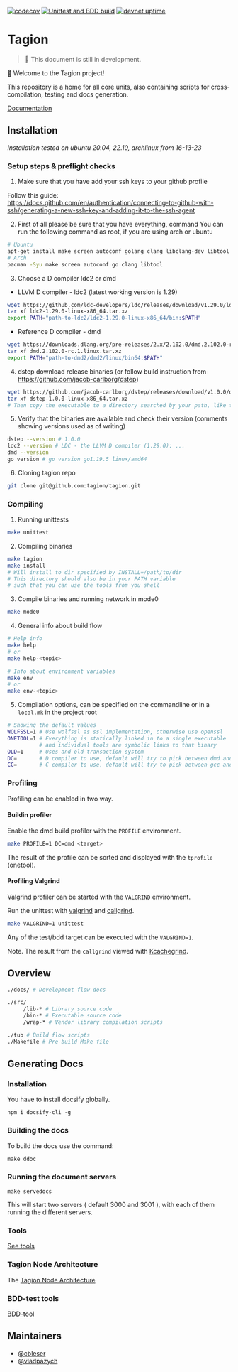 [![codecov](https://codecov.io/gh/tagion/tagion/branch/current/graph/badge.svg?token=TM12EX8GSB)](https://codecov.io/gh/tagion/tagion)
[![Unittest and BDD build](https://github.com/tagion/tagion/actions/workflows/daily.yml/badge.svg?branch=current)](https://github.com/tagion/tagion/actions/workflows/daily.yml)
[![devnet uptime](https://img.shields.io/badge/dynamic/json?label=uptime&query=$.age&url=http://devnet-status.tagion.org/tagion/api/v1/data)](http://devnet-status.tagion.org/tagion/)

# Tagion

> 🚧 This document is still in development.

👋 Welcome to the Tagion project! 

This repository is a home for all core units, also containing scripts for cross-compilation, testing and docs generation.

[Documentation](https://docs.tagion.org)

## Installation
*Installation tested on ubuntu 20.04, 22.10, archlinux from 16-13-23*

### Setup steps & preflight checks

1. Make sure that you have add your ssh keys to your github profile

Follow this guide:  
https://docs.github.com/en/authentication/connecting-to-github-with-ssh/generating-a-new-ssh-key-and-adding-it-to-the-ssh-agent

2. First of all please be sure that you have everything, command
You can run the following command as root, if you are using arch or ubuntu
    
```bash
# Ubuntu
apt-get install make screen autoconf golang clang libclang-dev libtool
# Arch
pacman -Syu make screen autoconf go clang libtool
```
    
3. Choose a D compiler ldc2 or dmd
        
- LLVM D compiler - ldc2 (latest working version is 1.29)
```bash
wget https://github.com/ldc-developers/ldc/releases/download/v1.29.0/ldc2-1.29.0-linux-x86_64.tar.xz
tar xf ldc2-1.29.0-linux-x86_64.tar.xz
export PATH="path-to-ldc2/ldc2-1.29.0-linux-x86_64/bin:$PATH"
```
        
- Reference D compiler - dmd
```bash
wget https://downloads.dlang.org/pre-releases/2.x/2.102.0/dmd.2.102.0-rc.1.linux.tar.xz
tar xf dmd.2.102.0-rc.1.linux.tar.xz
export PATH="path-to-dmd2/dmd2/linux/bin64:$PATH"
```

4. dstep download release binaries (or follow build instruction from https://github.com/jacob-carlborg/dstep)
    
```bash
wget https://github.com/jacob-carlborg/dstep/releases/download/v1.0.0/dstep-1.0.0-linux-x86_64.tar.xz
tar xf dstep-1.0.0-linux-x86_64.tar.xz
# Then copy the executable to a directory searched by your path, like the path you added when you set up your compiler
```
    
5. Verify that the binaries are available and check their version (comments showing versions used as of writing)
    
```bash
dstep --version # 1.0.0
ldc2 --version # LDC - the LLVM D compiler (1.29.0): ...
dmd --version
go version # go version go1.19.5 linux/amd64
```

6. Cloning tagion repo

```bash
git clone git@github.com:tagion/tagion.git
```

### Compiling

1. Running unittests

```bash
make unittest
```

2. Compiling binaries

```bash
make tagion
make install
# Will install to dir specified by INSTALL=/path/to/dir
# This directory should also be in your PATH variable
# such that you can use the tools from you shell
```

3. Compile binaries and running network in mode0

```bash
make mode0
```

4. General info about build flow

```bash
# Help info
make help
# or
make help-<topic>

# Info about environment variables
make env
# or
make env-<topic>
```

5. Compilation options, can be specified on the commandline or in a `local.mk` in the project root

```bash
# Showing the default values
WOLFSSL=1 # Use wolfssl as ssl implementation, otherwise use openssl
ONETOOL=1 # Everything is statically linked in to a single executable
          # and individual tools are symbolic links to that binary
OLD=1     # Uses and old transaction system
DC=       # D compiler to use, default will try to pick between dmd and ldc2
CC=       # C compiler to use, default will try to pick between gcc and clang
```

### Profiling 

Profiling can be enabled in two way.

#### Buildin profiler
Enable the dmd build profiler with the `PROFILE` environment.
```bash
make PROFILE=1 DC=dmd <target>
```
The result of the profile can be sorted and displayed with the `tprofile` (onetool).


#### Profiling Valgrind
Valgrind profiler can be started with the `VALGRIND` environment.

Run the unittest with [valgrind](https://valgrind.org) and [callgrind](https://valgrind.org/docs/manual/cl-manual.html).
```bash
make VALGRIND=1 unittest
```
Any of the test/bdd target can be executed with the `VALGRIND=1`.

Note. The result from the `callgrind` viewed with [Kcachegrind](https://kcachegrind.github.io/html/Home.html).


## Overview

```bash
./docs/ # Development flow docs

./src/
     /lib-* # Library source code
     /bin-* # Executable source code
     /wrap-* # Vendor library compilation scripts

./tub # Build flow scripts
./Makefile # Pre-build Make file
```

## Generating Docs
### Installation
You have to install docsify globally.
```
npm i docsify-cli -g
```
### Building the docs
To build the docs use the command:

```
make ddoc
```

### Running the document servers

```
make servedocs
```

This will start two servers ( default 3000 and 3001 ), with each of them running the different servers.
### Tools 
[See tools](src/bin-tools/tagion/tools/README.md)

### Tagion Node Architecture
The [Tagion Node Architecture](https://docs.tagion.org)

### BDD-test tools
[BDD-tool](src/bin-collider/tagion/tools/README.md)


## Maintainers

- [@cbleser](https://github.com/cbleser)
- [@vladpazych](https://github.com/vladpazych)
